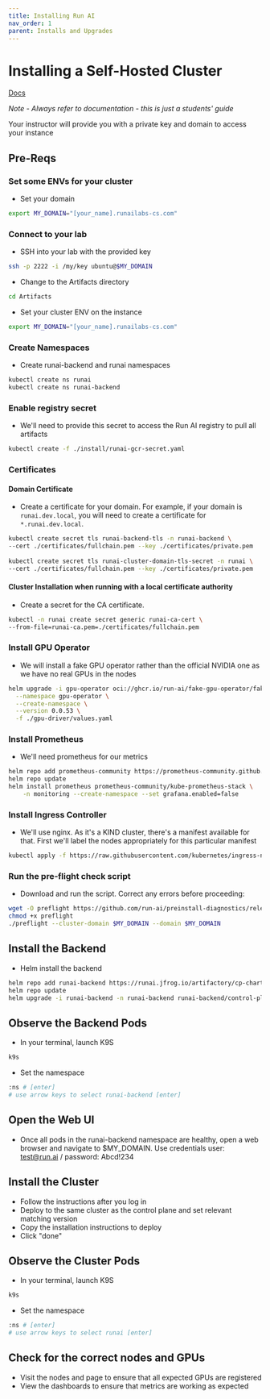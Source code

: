 ```yaml
---
title: Installing Run AI
nav_order: 1
parent: Installs and Upgrades
---
```


# Installing a Self-Hosted Cluster

<span class="fs-3">
  <a href="https://docs.run.ai/v2.20/admin/runai-setup/self-hosted/k8s/prerequisites/" class="btn" target="_blank" rel="noopener">Docs</a>
</span>

*Note - Always refer to documentation - this is just a students' guide*

Your instructor will provide you with a private key and domain to access your instance

## Pre-Reqs

### Set some ENVs for your cluster

- Set your domain

```bash
export MY_DOMAIN="[your_name].runailabs-cs.com"
```

### Connect to your lab

- SSH into your lab with the provided key

```bash
ssh -p 2222 -i /my/key ubuntu@$MY_DOMAIN
```

- Change to the Artifacts directory

```bash
cd Artifacts
```

- Set your cluster ENV on the instance

```bash
export MY_DOMAIN="[your_name].runailabs-cs.com"
```

### Create Namespaces

- Create runai-backend and runai namespaces

```bash
kubectl create ns runai
kubectl create ns runai-backend
```

### Enable registry secret

- We'll need to provide this secret to access the Run AI registry to pull all artifacts

```bash
kubectl create -f ./install/runai-gcr-secret.yaml
```

### Certificates

#### Domain Certificate

- Create a certificate for your domain. For example, if your domain is `runai.dev.local`, you will need to create a certificate for `*.runai.dev.local`.
  
```bash
kubectl create secret tls runai-backend-tls -n runai-backend \
--cert ./certificates/fullchain.pem --key ./certificates/private.pem
    
kubectl create secret tls runai-cluster-domain-tls-secret -n runai \
--cert ./certificates/fullchain.pem --key ./certificates/private.pem
```

#### Cluster Installation when running with a local certificate authority

- Create a secret for the CA certificate.
  
```bash
kubectl -n runai create secret generic runai-ca-cert \
--from-file=runai-ca.pem=./certificates/fullchain.pem
```

### Install GPU Operator

- We will install a fake GPU operator rather than the official NVIDIA one as we have no real GPUs in the nodes

```bash
helm upgrade -i gpu-operator oci://ghcr.io/run-ai/fake-gpu-operator/fake-gpu-operator \
  --namespace gpu-operator \
  --create-namespace \
  --version 0.0.53 \
  -f ./gpu-driver/values.yaml
```

### Install Prometheus

- We'll need prometheus for our metrics

```bash
helm repo add prometheus-community https://prometheus-community.github.io/helm-charts
helm repo update
helm install prometheus prometheus-community/kube-prometheus-stack \
    -n monitoring --create-namespace --set grafana.enabled=false
```

### Install Ingress Controller

- We'll use nginx. As it's a KIND cluster, there's a manifest available for that. First we'll label the nodes appropriately for this particular manifest

```bash
kubectl apply -f https://raw.githubusercontent.com/kubernetes/ingress-nginx/main/deploy/static/provider/kind/deploy.yaml
```

### Run the pre-flight check script

- Download and run the script. Correct any errors before proceeding:

```bash
wget -O preflight https://github.com/run-ai/preinstall-diagnostics/releases/download/v2.16.19/preinstall-diagnostics-linux-amd64
chmod +x preflight
./preflight --cluster-domain $MY_DOMAIN --domain $MY_DOMAIN
```

## Install the Backend

- Helm install the backend

```bash
helm repo add runai-backend https://runai.jfrog.io/artifactory/cp-charts-prod
helm repo update
helm upgrade -i runai-backend -n runai-backend runai-backend/control-plane --version "~2.20" --set global.domain=$MY_DOMAIN
```

## Observe the Backend Pods

- In your terminal, launch K9S

```bash
k9s
```

- Set the namespace

```bash
:ns # [enter]
# use arrow keys to select runai-backend [enter]
```

## Open the Web UI

- Once all pods in the runai-backend namespace are healthy, open a web browser and navigate to $MY_DOMAIN. Use credentials user: test@run.ai / password: Abcd!234

## Install the Cluster

- Follow the instructions after you log in
- Deploy to the same cluster as the control plane and set relevant matching version
- Copy the installation instructions to deploy
- Click "done"

## Observe the Cluster Pods

- In your terminal, launch K9S

```bash
k9s
```

- Set the namespace

```bash
:ns # [enter]
# use arrow keys to select runai [enter]
```

## Check for the correct nodes and GPUs

- Visit the nodes and page to ensure that all expected GPUs are registered
- View the dashboards to ensure that metrics are working as expected
